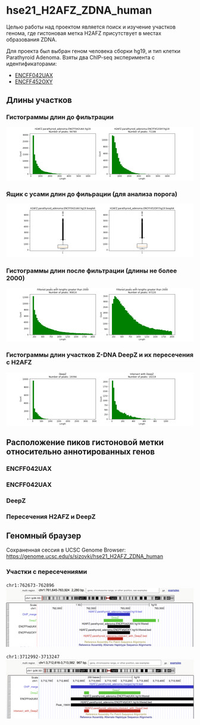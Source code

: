 # hse21_H2AFZ_ZDNA_human

Целью работы над проектом является поиск и изучение участков генома, где гистоновая метка H2AFZ присутствует в местах образования ZDNA.

Для проекта был выбран геном человека сборки hg19, и тип клетки Parathyroid Adenoma. Взяты два ChIP-seq эксперимента с идентификаторами:

- [ENCFF042UAX](https://www.encodeproject.org/files/ENCFF042UAX/)
- [ENCFF452OXY](https://www.encodeproject.org/files/ENCFF452OXY/)

## Длины участков

### Гистограммы длин до фильтрации
<img src="https://github.com/sizovk/hse21_H2AFZ_ZDNA_human/blob/main/images/len_hist.png?raw=true"/>

### Ящик с усами длин до фильрации (для анализа порога)
<img src="https://github.com/sizovk/hse21_H2AFZ_ZDNA_human/blob/main/images/len_boxplot.png?raw=true"/>

### Гистограммы длин после фильтрации (длины не более 2000)
<img src="https://github.com/sizovk/hse21_H2AFZ_ZDNA_human/blob/main/images/filtered_len_hist.png?raw=true"/>

### Гистограммы длин участков Z-DNA DeepZ и их пересечения с H2AFZ
<img src="https://github.com/sizovk/hse21_H2AFZ_ZDNA_human/blob/main/images/zdna_len_hist.png?raw=true"/>

## Расположение пиков гистоновой метки относительно аннотированных генов

### ENCFF042UAX

### ENCFF042UAX

### DeepZ

### Пересечения H2AFZ и DeepZ


## Геномный браузер
Сохраненная сессия в UCSC Genome Browser: https://genome.ucsc.edu/s/sizovki/hse21_H2AFZ_ZDNA_human

### Участки с пересечениями
`chr1:762673-762896`
<img src="https://github.com/sizovk/hse21_H2AFZ_ZDNA_human/blob/main/images/section_1.png?raw=true"/>

`chr1:3712992-3713247`
<img src="https://github.com/sizovk/hse21_H2AFZ_ZDNA_human/blob/main/images/section_2.png?raw=true"/>

